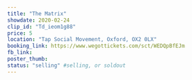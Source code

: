 ```yaml
---
title: "The Matrix"
showdate: 2020-02-24
clip_id: "Td_ieom1g88"
price: 5
location: "Tap Social Movement, Oxford, OX2 0LX"
booking_link: https://www.wegottickets.com/sct/WEDQpBfEJm
fb_link:
poster_thumb:
status: "selling" #selling, or soldout
---
```

